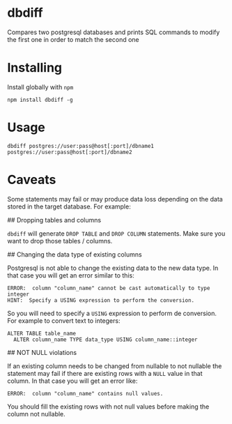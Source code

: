 # dbdiff
Compares two postgresql databases and prints SQL commands to modify the first one in order to match the second one

# Installing

Install globally with `npm`

```
npm install dbdiff -g
```

# Usage

```
dbdiff postgres://user:pass@host[:port]/dbname1 postgres://user:pass@host[:port]/dbname2
```

# Caveats

Some statements may fail or may produce data loss depending on the data stored in the target database. For example:

## Dropping tables and columns

`dbdiff` will generate `DROP TABLE` and `DROP COLUMN` statements. Make sure you want to drop those tables / columns.

## Changing the data type of existing columns

Postgresql is not able to change the existing data to the new data type. In that case you will get an error similar to this:

```
ERROR:  column "column_name" cannot be cast automatically to type integer
HINT:  Specify a USING expression to perform the conversion.
```

So you will need to specify a `USING` expression to perform de conversion. For example to convert text to integers:

```
ALTER TABLE table_name
  ALTER column_name TYPE data_type USING column_name::integer
```

## NOT NULL violations

If an existing column needs to be changed from nullable to not nullable the statement may fail if there are existing rows with a `NULL` value in that column.
In that case you will get an error like:

```
ERROR:  column "column_name" contains null values.
```

You should fill the existing rows with not null values before making the column not nullable.

